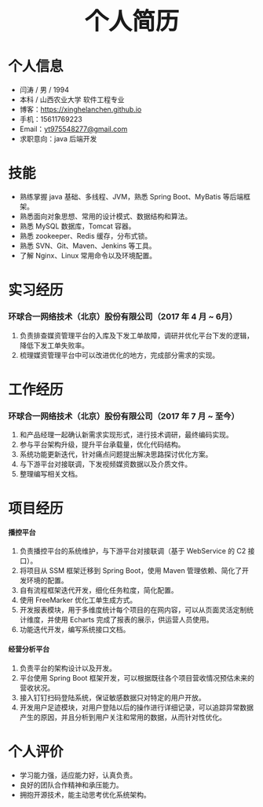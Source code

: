 # <center><font size=7>个人简历</font></center>

# 个人信息

* 闫涛 / 男 / 1994
* 本科 / 山西农业大学 软件工程专业
* 博客：https://xinghelanchen.github.io
* 手机：15611769223
* Email：yt975548277@gmail.com
* 求职意向：java 后端开发



# 技能

* 熟练掌握 java 基础、多线程、JVM，熟悉 Spring Boot、MyBatis 等后端框架。
* 熟悉面向对象思想、常用的设计模式、数据结构和算法。
* 熟悉 MySQL 数据库，Tomcat 容器。
* 熟悉 zookeeper、Redis 缓存，分布式锁。
* 熟悉 SVN、Git、Maven、Jenkins 等工具。
* 了解 Nginx、Linux 常用命令以及环境配置。



# 实习经历

### 环球合一网络技术（北京）股份有限公司（2017 年 4 月 ~ 6月）

1. 负责排查媒资管理平台的入库及下发工单故障，调研并优化平台下发的逻辑，降低下发工单失败率。
2. 梳理媒资管理平台中可以改进优化的地方，完成部分需求的实现。



# 工作经历

### 环球合一网络技术（北京）股份有限公司（2017 年 7 月 ~ 至今）

1. 和产品经理一起确认新需求实现形式，进行技术调研，最终编码实现。
2. 参与平台架构升级，提升平台承载量，优化代码结构。
3. 系统功能更新迭代，针对痛点问题提出解决思路探讨优化方案。
4. 与下游平台对接联调，下发视频媒资数据以及介质文件。
5. 整理编写相关文档。



# 项目经历

#### 播控平台

1. 负责播控平台的系统维护，与下游平台对接联调（基于 WebService 的 C2 接口）。
2. 将项目从 SSM 框架迁移到 Spring Boot，使用 Maven 管理依赖、简化了开发环境的配置。
3. 自有流程框架迭代开发，细化任务粒度，简化配置。
4. 使用 FreeMarker 优化工单生成方式。
5. 开发报表模块，用于多维度统计每个项目的在网内容，可以从页面灵活定制统计维度，并使用 Echarts 完成了报表的展示，供运营人员使用。
6. 功能迭代开发，编写系统接口文档。

#### 经营分析平台

1. 负责平台的架构设计以及开发。
2. 平台使用 Spring Boot 框架开发，可以根据既往各个项目营收情况预估未来的营收状况。
3. 接入钉钉扫码登陆系统，保证敏感数据只对特定的用户开放。
4. 开发用户足迹模块，对用户登陆以后的操作进行详细记录，可以追踪异常数据产生的原因，并且分析到用户关注和常用的数据，从而针对性优化。



# 个人评价

* 学习能力强，适应能力好，认真负责。
* 良好的团队合作精神和承压能力。
* 拥抱开源技术，能主动思考优化系统架构。